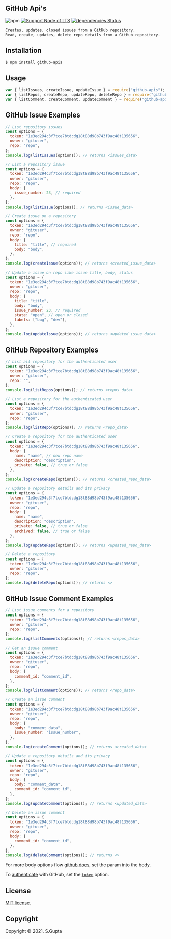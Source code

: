 ## GitHub Api's

![npm](https://img.shields.io/npm/v/github-apis) [![Support Node of LTS](https://img.shields.io/badge/node-latest-brightgreen.svg)](https://nodejs.org/) [![dependencies Status](https://status.david-dm.org/gh/request/request.svg)](https://david-dm.org/request/request)

```bash
Creates, updates, closed issues from a GitHub repository.
Read, create, updates, delete repo details from a GitHub repository.
```

## Installation

```bash
$ npm install github-apis
```

## Usage

```javascript
var { listIssues, createIssue, updateIssue } = require("github-apis");
var { listRepos, createRepo, updateRepo, deleteRepo } = require("github-apis");
var { listComment, createComment, updateComment } = require("github-apis");
```

## GitHub Issue Examples

```javascript
// List repository issues
const options = {
  token: "1e3ed294c3f7tce7btdcdg18t88d98b743f9ac48t135656",
  owner: "gituser",
  repo: "repo",
};
console.log(listIssues(options)); // returns <issues_data>
```

```javascript
// List a repository issue
const options = {
  token: "1e3ed294c3f7tce7btdcdg18t88d98b743f9ac48t135656",
  owner: "gituser",
  repo: "repo",
  body: {
    issue_number: 23, // required
  },
};
console.log(listIssue(options)); // returns <issue_data>
```

```javascript
// Create issue on a repository
const options = {
  token: "1e3ed294c3f7tce7btdcdg18t88d98b743f9ac48t135656",
  owner: "gituser",
  repo: "repo",
  body: {
    title: "title", // required
    body: "body",
  },
};
console.log(createIssue(options)); // returns <created_issue_data>
```

```javascript
// Update a issue on repo like issue title, body, status
const options = {
  token: "1e3ed294c3f7tce7btdcdg18t88d98b743f9ac48t135656",
  owner: "gituser",
  repo: "repo",
  body: {
    title: "title",
    body: "body",
    issue_number: 23, // required
    state: "open", // open or closed
    labels: ["bug", "dev"],
  },
};
console.log(updateIssue(options)); // returns <updated_issue_data>
```

## GitHub Repository Examples

```javascript
// List all repository for the authenticated user
const options = {
  token: "1e3ed294c3f7tce7btdcdg18t88d98b743f9ac48t135656",
  owner: "gituser",
  repo: "",
};
console.log(listRepos(options)); // returns <repos_data>
```

```javascript
// List a repository for the authenticated user
const options = {
  token: "1e3ed294c3f7tce7btdcdg18t88d98b743f9ac48t135656",
  owner: "gituser",
  repo: "repo",
};
console.log(listRepo(options)); // returns <repo_data>
```

```javascript
// Create a repository for the authenticated user
const options = {
  token: "1e3ed294c3f7tce7btdcdg18t88d98b743f9ac48t135656",
  body: {
    name: "name", // new repo name
    description: "description",
    private: false, // true or false
  },
};
console.log(createRepo(options)); // returns <created_repo_data>
```

```javascript
// Update a repository details and its privacy
const options = {
  token: "1e3ed294c3f7tce7btdcdg18t88d98b743f9ac48t135656",
  owner: "gituser",
  repo: "repo",
  body: {
    name: "name",
    description: "description",
    private: false, // true or false
    archived: false, // true or false
  },
};
console.log(updateRepo(options)); // returns <updated_repo_data>
```

```javascript
// Delete a repository
const options = {
  token: "1e3ed294c3f7tce7btdcdg18t88d98b743f9ac48t135656",
  owner: "gituser",
  repo: "repo",
};
console.log(deleteRepo(options)); // returns <>
```

## GitHub Issue Comment Examples

```javascript
// List issue comments for a repository
const options = {
  token: "1e3ed294c3f7tce7btdcdg18t88d98b743f9ac48t135656",
  owner: "gituser",
  repo: "repo",
};
console.log(listComments(options)); // returns <repos_data>
```

```javascript
// Get an issue comment
const options = {
  token: "1e3ed294c3f7tce7btdcdg18t88d98b743f9ac48t135656",
  owner: "gituser",
  repo: "repo",
  body: {
    comment_id: "comment_id",
  },
};
console.log(listComment(options)); // returns <repo_data>
```

```javascript
// Create an issue comment
const options = {
  token: "1e3ed294c3f7tce7btdcdg18t88d98b743f9ac48t135656",
  owner: "gituser",
  repo: "repo",
  body: {
    body: "comment_data",
    issue_number: "issue_number",
  },
};
console.log(createComment(options)); // returns <created_data>
```

```javascript
// Update a repository details and its privacy
const options = {
  token: "1e3ed294c3f7tce7btdcdg18t88d98b743f9ac48t135656",
  owner: "gituser",
  repo: "repo",
  body: {
    body: "comment_data",
    comment_id: "comment_id",
  },
};
console.log(updateComment(options)); // returns <updated_data>
```

```javascript
// Delete an issue comment
const options = {
  token: "1e3ed294c3f7tce7btdcdg18t88d98b743f9ac48t135656",
  owner: "gituser",
  repo: "repo",
  body: {
    comment_id: "comment_id",
  },
};
console.log(deleteComment(options)); // returns <>
```

For more body options flow [github docs][github-docs], set the param into the body.

To [authenticate][github-oauth2] with GitHub, set the [`token`][github-token] option.

## License

[MIT license](http://opensource.org/licenses/MIT).

## Copyright

Copyright &copy; 2021. S.Gupta

[github-docs]: https://docs.github.com/en/rest/reference/repos
[github-api]: https://developer.github.com/v3/
[github-token]: https://github.com/settings/tokens/new
[github-oauth2]: https://developer.github.com/v3/#oauth2-token-sent-in-a-header

